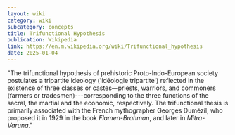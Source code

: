 ```yaml
---
layout: wiki
category: wiki
subcategory: concepts
title: Trifunctional Hypothesis
publication: Wikipedia
link: https://en.m.wikipedia.org/wiki/Trifunctional_hypothesis
date: 2025-01-04
---
```


"The trifunctional hypothesis of prehistoric Proto-Indo-European society postulates a tripartite ideology ('idéologie tripartite') reflected in the existence of three classes or castes—priests, warriors, and commoners (farmers or tradesmen)---corresponding to the three functions of the sacral, the martial and the economic, respectively. The trifunctional thesis is primarily associated with the French mythographer Georges Dumézil, who proposed it in 1929 in the book *Flamen-Brahman*, and later in *Mitra-Varuna*."
